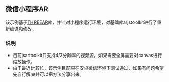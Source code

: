 ## 微信小程序AR

该示例基于[THREEAR](https://github.com/JamesMilnerUK/THREEAR)库，并针对小程序运行环境，对基础库arjstoolkit进行了重新编译和修改。

### 说明

* 目前jsartoolkit只支持4/3分辨率的视频源，如果需要全屏需要对canvas进行缩放操作。
* 由于最近比较忙，该示例目前只在安卓微信环境下测试通过，如果有问题希望先自行解决并可以把方法分享出来。
